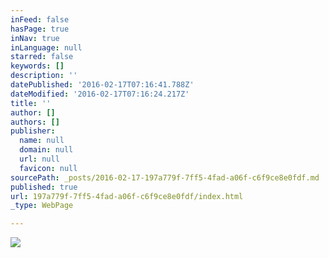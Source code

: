 ```yaml
---
inFeed: false
hasPage: true
inNav: true
inLanguage: null
starred: false
keywords: []
description: ''
datePublished: '2016-02-17T07:16:41.788Z'
dateModified: '2016-02-17T07:16:24.217Z'
title: ''
author: []
authors: []
publisher:
  name: null
  domain: null
  url: null
  favicon: null
sourcePath: _posts/2016-02-17-197a779f-7ff5-4fad-a06f-c6f9ce8e0fdf.md
published: true
url: 197a779f-7ff5-4fad-a06f-c6f9ce8e0fdf/index.html
_type: WebPage

---
```

![](https://the-grid-user-content.s3-us-west-2.amazonaws.com/a7be8f58-d6bf-444b-b524-5eb8164a213b.JPG)